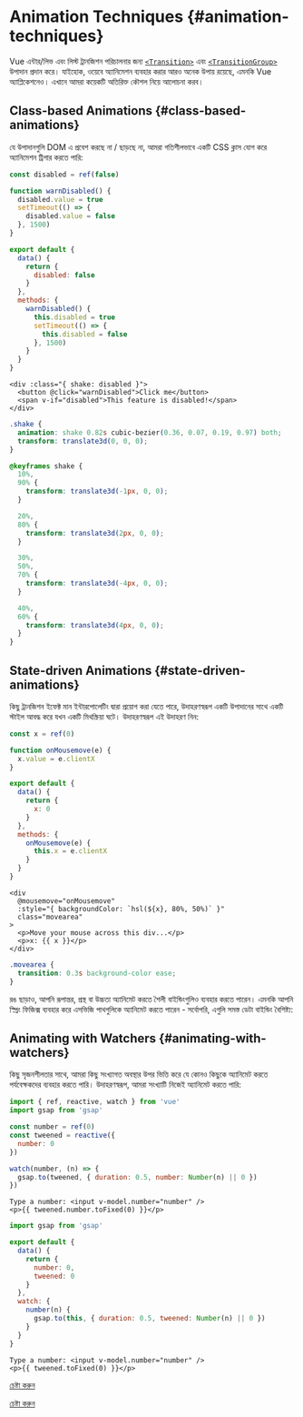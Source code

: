 <script setup>
import ElasticHeader from './demos/ElasticHeader.vue'
import DisabledButton from './demos/DisabledButton.vue'
import Colors from './demos/Colors.vue'
import AnimateWatcher from './demos/AnimateWatcher.vue'
</script>

# Animation Techniques {#animation-techniques}

Vue এন্টার/লিভ এবং লিস্ট ট্রানজিশন পরিচালনার জন্য [`<Transition>`](/guide/built-ins/transition) এবং [`<TransitionGroup>`](/guide/built-ins/transition-group) উপাদান প্রদান করে। যাইহোক, ওয়েবে অ্যানিমেশন ব্যবহার করার আরও অনেক উপায় রয়েছে, এমনকি Vue অ্যাপ্লিকেশনেও। এখানে আমরা কয়েকটি অতিরিক্ত কৌশল নিয়ে আলোচনা করব।

## Class-based Animations {#class-based-animations}

যে উপাদানগুলি DOM এ প্রবেশ করছে না / ছাড়ছে না, আমরা গতিশীলভাবে একটি CSS ক্লাস যোগ করে অ্যানিমেশন ট্রিগার করতে পারি:

<div class="composition-api">

```js
const disabled = ref(false)

function warnDisabled() {
  disabled.value = true
  setTimeout(() => {
    disabled.value = false
  }, 1500)
}
```

</div>
<div class="options-api">

```js
export default {
  data() {
    return {
      disabled: false
    }
  },
  methods: {
    warnDisabled() {
      this.disabled = true
      setTimeout(() => {
        this.disabled = false
      }, 1500)
    }
  }
}
```

</div>

```vue-html
<div :class="{ shake: disabled }">
  <button @click="warnDisabled">Click me</button>
  <span v-if="disabled">This feature is disabled!</span>
</div>
```

```css
.shake {
  animation: shake 0.82s cubic-bezier(0.36, 0.07, 0.19, 0.97) both;
  transform: translate3d(0, 0, 0);
}

@keyframes shake {
  10%,
  90% {
    transform: translate3d(-1px, 0, 0);
  }

  20%,
  80% {
    transform: translate3d(2px, 0, 0);
  }

  30%,
  50%,
  70% {
    transform: translate3d(-4px, 0, 0);
  }

  40%,
  60% {
    transform: translate3d(4px, 0, 0);
  }
}
```

<DisabledButton />

## State-driven Animations {#state-driven-animations}

কিছু ট্রানজিশন ইফেক্ট মান ইন্টারপোলেটিং দ্বারা প্রয়োগ করা যেতে পারে, উদাহরণস্বরূপ একটি উপাদানের সাথে একটি স্টাইল আবদ্ধ করে যখন একটি মিথস্ক্রিয়া ঘটে। উদাহরণস্বরূপ এই উদাহরণ নিন:

<div class="composition-api">

```js
const x = ref(0)

function onMousemove(e) {
  x.value = e.clientX
}
```

</div>
<div class="options-api">

```js
export default {
  data() {
    return {
      x: 0
    }
  },
  methods: {
    onMousemove(e) {
      this.x = e.clientX
    }
  }
}
```

</div>

```vue-html
<div
  @mousemove="onMousemove"
  :style="{ backgroundColor: `hsl(${x}, 80%, 50%)` }"
  class="movearea"
>
  <p>Move your mouse across this div...</p>
  <p>x: {{ x }}</p>
</div>
```

```css
.movearea {
  transition: 0.3s background-color ease;
}
```

<Colors />

রঙ ছাড়াও, আপনি রূপান্তর, প্রস্থ বা উচ্চতা অ্যানিমেট করতে শৈলী বাইন্ডিংগুলিও ব্যবহার করতে পারেন। এমনকি আপনি স্প্রিং ফিজিক্স ব্যবহার করে এসভিজি পাথগুলিকে অ্যানিমেট করতে পারেন - সর্বোপরি, এগুলি সমস্ত ডেটা বাইন্ডিং বৈশিষ্ট্য:

<ElasticHeader />

## Animating with Watchers {#animating-with-watchers}

কিছু সৃজনশীলতার সাথে, আমরা কিছু সংখ্যাগত অবস্থার উপর ভিত্তি করে যে কোনও কিছুকে অ্যানিমেট করতে পর্যবেক্ষকদের ব্যবহার করতে পারি। উদাহরণস্বরূপ, আমরা সংখ্যাটি নিজেই অ্যানিমেট করতে পারি:

<div class="composition-api">

```js
import { ref, reactive, watch } from 'vue'
import gsap from 'gsap'

const number = ref(0)
const tweened = reactive({
  number: 0
})

watch(number, (n) => {
  gsap.to(tweened, { duration: 0.5, number: Number(n) || 0 })
})
```

```vue-html
Type a number: <input v-model.number="number" />
<p>{{ tweened.number.toFixed(0) }}</p>
```

</div>
<div class="options-api">

```js
import gsap from 'gsap'

export default {
  data() {
    return {
      number: 0,
      tweened: 0
    }
  },
  watch: {
    number(n) {
      gsap.to(this, { duration: 0.5, tweened: Number(n) || 0 })
    }
  }
}
```

```vue-html
Type a number: <input v-model.number="number" />
<p>{{ tweened.toFixed(0) }}</p>
```

</div>

<AnimateWatcher />

<div class="composition-api">

[চেষ্টা করুন](https://play.vuejs.org/#eNpNUstygzAM/BWNLyEzBDKd6YWSdHrpsacefSGgJG7xY7BImhL+vTKv9ILllXYlr+jEm3PJpUWRidyXjXIEHql1e2mUdrYh6KDBY8yfoiR1wRiuBZVn6OHYWA0r5q6W2pMv3ISHkBPSlNZ4AtPqAzawC2LRdj3DdEU0WA34qB910sBUnsFWmp6LpRmaRo9UHMLIrGG3h4EBQ/OEbDRpxjx51TYFKWtYKHmOF9WP4Qzs+x22EDoA9NLwmaejC/x+vhBqVxeEfAPIK3WBsi6830lRobZSDDjA580hFIt8roxrCS4bbSuskxFmzhhIAenEy92id1CnzZzfd91szETmZ72rH6zYOej7PA3rYXrKE3GUp//m5KunWx3C5CE6enS0hjZXVKczZXCwdfWyoF79YgZPqBliJ9iGSUTEYlzuRrO9X94a/lUGNTklvBTZvAMpwhYCIMWZyPksTVvjvk9JaXUacq9sSlujFJPnvej/AElH3FQ=)

</div>
<div class="options-api">

[চেষ্টা করুন](https://play.vuejs.org/#eNpNUctugzAQ/JWVLyESj6hSL5Sm6qXHnnr0xYENuAXbwus8Svj3GlxIJEvendHMvgb2bkx6cshyVtiyl4b2XMnO6J6gtsLAsdcdbKZwwxVXeJmpCo/CtQQDVwCVIBFtQwzQI7leLRmAct0B+xx28YLQGVFh5aGAjNM3zvRZUNnkizhII7V6w9xTSjqiRtoYBqhcL0hq5c3S5/hu/blKbzfYwbh9LMWVf0W2zusTws60gnDK6OtqEMTaeSGVcQSnpNMVtmmAXzkLAWeQzarCQNkKaz1zkHWysPthWNryjX/IC1bRbgvjWGTG64rssbQqLF3bKUzvHmH6o1aUnFHWDeVw0G31sqJW/mIOT9h5KEw2m7CYhUsmnV/at9XKX3n24v+E5WxdNmfTbieAs4bI2DzLnDI/dVrqLpu4Nz+/a5GzZYls/AM3dcFx)

</div>
